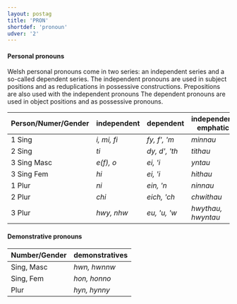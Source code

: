 ```yaml
---
layout: postag
title: 'PRON'
shortdef: 'pronoun'
udver: '2'
---
```

#### Personal pronouns


Welsh personal pronouns come in two series: an independent series and a so-called dependent series.
The independent pronouns are used in subject positions and as reduplications in possessive constructions.
Prepositions are also used with the independent pronouns 
The dependent pronouns are used in object positions and as possessive pronouns. 

Person/Numer/Gender | independent  | dependent     | independent emphatic
------------------- | ------------ | ------------- | -----------
1 Sing              | _i, mi, fi_  | _fy, f', 'm_  | _minnau_
2 Sing              | _ti_         | _dy, d', 'th_ | _tithau_
3 Sing Masc         | _e(f), o_    | _ei, 'i_      | _yntau_
3 Sing Fem          | _hi_         | _ei, 'i_      | _hithau_
1 Plur              | _ni_         | _ein, 'n_     | _ninnau_
2 Plur              | _chi_        | _eich, 'ch_   | _chwithau_
3 Plur              | _hwy, nhw_   | _eu, 'u, 'w_  | _hwythau, hwyntau_

#### Demonstrative pronouns

Number/Gender | demonstratives
------------- | ------------
Sing, Masc    | _hwn, hwnnw_
Sing, Fem     | _hon, honno_
Plur          | _hyn, hynny_


<!-- Interlanguage links updated St lis 3 20:58:12 CET 2021 -->
